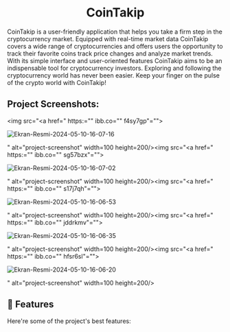 <h1 align="center" id="title">CoinTakip</h1>

<p id="description">CoinTakip is a user-friendly application that helps you take a firm step in the cryptocurrency market. Equipped with real-time market data CoinTakip covers a wide range of cryptocurrencies and offers users the opportunity to track their favorite coins track price changes and analyze market trends. With its simple interface and user-oriented features CoinTakip aims to be an indispensable tool for cryptocurrency investors. Exploring and following the cryptocurrency world has never been easier. Keep your finger on the pulse of the crypto world with CoinTakip!</p>

<h2>Project Screenshots:</h2>

<img src="<a href=" https:="" ibb.co="" f4sy7gp"="">

<img src="https://i.ibb.co/DfxMK3d/Ekran-Resmi-2024-05-10-16-07-16.png" alt="Ekran-Resmi-2024-05-10-16-07-16" border="0">

" alt="project-screenshot" width=100 height=200/><img src="<a href=" https:="" ibb.co="" sg57bzx"="">

<img src="https://i.ibb.co/nw3pWtd/Ekran-Resmi-2024-05-10-16-07-02.png" alt="Ekran-Resmi-2024-05-10-16-07-02" border="0">

" alt="project-screenshot" width=100 height=200/><img src="<a href=" https:="" ibb.co="" s17j7qh"="">

<img src="https://i.ibb.co/gWYyYJG/Ekran-Resmi-2024-05-10-16-06-53.png" alt="Ekran-Resmi-2024-05-10-16-06-53" border="0">

" alt="project-screenshot" width=100 height=200/><img src="<a href=" https:="" ibb.co="" jddrkmv"="">

<img src="https://i.ibb.co/4fh4N5z/Ekran-Resmi-2024-05-10-16-06-35.png" alt="Ekran-Resmi-2024-05-10-16-06-35" border="0">

" alt="project-screenshot" width=100 height=200/><img src="<a href=" https:="" ibb.co="" hfsr6sl"="">

<img src="https://i.ibb.co/cgBR0BK/Ekran-Resmi-2024-05-10-16-06-20.png" alt="Ekran-Resmi-2024-05-10-16-06-20" border="0">

" alt="project-screenshot" width=100 height=200/>

  
  
<h2>🧐 Features</h2>

Here're some of the project's best features:
